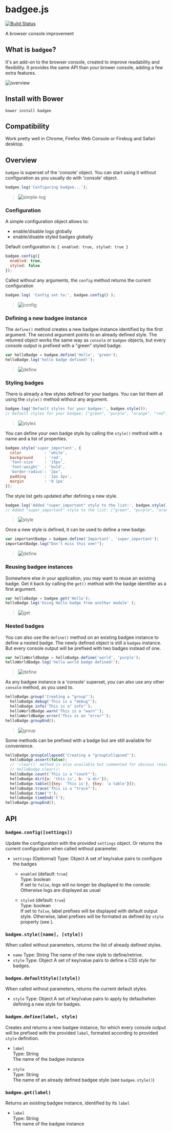 # badgee.js

[![Build Status](https://travis-ci.org/dharFr/badgee.svg?branch=master)](https://travis-ci.org/dharFr/badgee)

A browser console improvement

## What is `badgee`?

It's an add-on to the browser console, created to improve readability and flexibility. It provides the same API than your brower console, adding a few extra features.

![overview](http://www.dhar.fr/assets/badgee/complete.png)

## Install with Bower

```
bower install badgee
```

## Compatibility

Work pretty well in Chrome, Firefox Web Console or Firebug and Safari desktop.

## Overview

`badgee` is superset of the 'console' object. You can start using it without configuration as you usually do with 'console' object.

```js
badgee.log('Configuring badgee...');
```
> ![simple-log](http://www.dhar.fr/assets/badgee/step-1.png)

### Configuration

A simple configuration object allows to:
 - enable/disable logs globally
 - enable/disable styled badges globally

Default configuration is: `{ enabled: true, styled: true }`

```js
badgee.config({
  enabled: true,
  styled: false
});
```

Called without any arguments, the `config` method returns the current configuration

```js
badgee.log( 'Config set to:', badgee.config() );
```
> ![config](http://www.dhar.fr/assets/badgee/step-2.png)

### Defining a new badgee instance

The `define()` method creates a new badgee instance identified by the first argument. The second argument points to an already defined style.
The retunred object works the same way as `console` or `badgee` objects, but every console output is prefixed with a "green" styled badge.

```js
var helloBadge = badgee.define('Hello', 'green');
helloBadge.log('hello badge defined!');
```
> ![define](http://www.dhar.fr/assets/badgee/step-3.png)

### Styling badges

There is already a few styles defined for your badges.
You can list them all using the `style()` method without any argument.

```js
badgee.log('Default styles for your badgee:', badgee.style());
// Default styles for your badgee: ["green", "purple", "orange", "red", "yellow"]
```
> ![styles](http://www.dhar.fr/assets/badgee/step-4.png)

You can define your own badge style by calling the `style()` method with a name and a list of properties.

```js
badgee.style('super_important', {
  color          : 'white',
  background     : 'red',
  'font-size'    : '15px',
  'font-weight'  : 'bold',
  'border-radius': '2px',
  padding        : '1px 3px',
  margin         : '0 1px'
});
```

The style list gets updated after defining a new style.

```js
badgee.log('Added "super_important" style to the list:', badgee.style());
// Added "super_important" style to the list: ["green", "purple", "orange", "red", "yellow", "super_important"]
```
> ![style](http://www.dhar.fr/assets/badgee/step-5.png)

Once a new style is defined, it can be used to define a new badge.

```js
var importantBadge = badgee.define('Important', 'super_important');
importantBadge.log("Don't miss this one!");
```
> ![define](http://www.dhar.fr/assets/badgee/step-6.png)

### Reusing badgee instances

Somewhere else in your application, you may want to reuse an existing badge. 
Get it back by calling the `get()` method with the badge identifier as a first argument.

```js
var helloBadge = badgee.get('Hello');
helloBadge.log('Using Hello badge from another module' );
```
> ![get](http://www.dhar.fr/assets/badgee/step-7.png)

### Nested badges

You can also use the `define()` method on an existing badgee instance to define a nested badge.
The newly defined object is still a `badgee` instance. 
But every console output will be prefixed with two badges instead of one.

```js
var helloWorldBadge = helloBadge.define('world', 'purple');
helloWorldBadge.log('hello world badge defined!');
```
> ![define](http://www.dhar.fr/assets/badgee/step-8.png)

As any badgee instance is a 'console' superset, you can also use any other `console` method, as you used to.

```js
helloBadge.group('Creating a "group"');
  helloBadge.debug('This is a "debug"');
  helloBadge.info('This is a" info"');
  helloWorldBadge.warn('This is a "warn"');
  helloWorldBadge.error('This is an "error"');
helloBadge.groupEnd();
```
> ![group](http://www.dhar.fr/assets/badgee/step-9.png)

Some methods can be prefixed with a badge but are still available for convenience.

```js
helloBadge.groupCollapsed('Creating a "groupCollapsed"');
  helloBadge.assert(false);
  // 'clear()' method is also available but commented for obvious reason
  // helloBadge.clear();
  helloBadge.count('This is a "count"');
  helloBadge.dir({a: 'this is', b: 'a dir'});
  helloBadge.table([{key: 'This is'}, {key: 'a table'}]);
  helloBadge.trace('This is a "trace"');
  helloBadge.time('t');
  helloBadge.timeEnd('t');
helloBadge.groupEnd();
```

## API

### `badgee.config([settings])`

Update the configuration with the provided `settings` object. Or returns the current configuration when called without parameter.

 - `settings` (Optionnal)
   Type: Object
   A set of key/value pairs to configure the badges
   
   - `enabled` (default: `true`)  
     Type: boolean  
     If set to `false`, logs will no longer be displayed to the console. Otherwise logs are displayed as usual

   - `styled` (default: `true`)  
      Type: boolean  
      If set to `false`, label prefixes will be displayed with default output style. Otherwise, label prefixes will be formated as defined by `style` property (see ).

### `badgee.style([name], [style])`

When called without parameters, returns the list of already defined styles.

 - `name`
    Type: String
    The name of the new style to define/retrive.
 - `style`
    Type: Object
    A set of key/value pairs to define a CSS style for badges.

### `badgee.defaultStyle([style])`

When called without parameters, returns the current default styles.

 - `style`
    Type: Object
    A set of key/value pairs to apply by defaultwhen defining a new style for badges.
 
### `badgee.define(label, style)`

Creates and returns a new badgee instance, for which every console output will be prefixed with the provided `label`, formated according to provided `style` definition.

 - `label`  
   Type: String  
   The name of the badgee instance
   
 - `style`  
   Type: String  
   The name of an already defined badgee style (see `badgee.style()`)
   
### `badgee.get(label)`

Returns an existing badgee instance, identified by its `label`

 - `label`  
   Type: String  
   The name of the badgee instance
